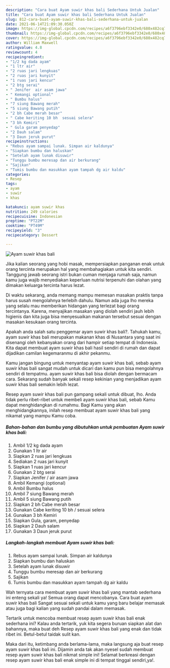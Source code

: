 ```yaml
---
description: "Cara buat Ayam suwir khas bali Sederhana Untuk Jualan"
title: "Cara buat Ayam suwir khas bali Sederhana Untuk Jualan"
slug: 812-cara-buat-ayam-suwir-khas-bali-sederhana-untuk-jualan
date: 2021-06-14T21:09:30.050Z
image: https://img-global.cpcdn.com/recipes/a6f3796ebf3342e0/680x482cq70/ayam-suwir-khas-bali-foto-resep-utama.jpg
thumbnail: https://img-global.cpcdn.com/recipes/a6f3796ebf3342e0/680x482cq70/ayam-suwir-khas-bali-foto-resep-utama.jpg
cover: https://img-global.cpcdn.com/recipes/a6f3796ebf3342e0/680x482cq70/ayam-suwir-khas-bali-foto-resep-utama.jpg
author: William Maxwell
ratingvalue: 4.8
reviewcount: 4
recipeingredient:
- "1/2 kg dada ayam"
- "1 ltr air"
- "2 ruas jari lengkuas"
- "2 ruas jari kunyit"
- "1 ruas jari kencur"
- "2 btg serai"
- " Jenifer  air asam jawa"
- " Kemangi optional"
- " Bumbu halus"
- "7 siung Bawang merah"
- "5 siung Bawang putih"
- "2 bh Cabe merah besar"
- " Cabe keriting 10 bh  sesuai selera"
- "3 bh Kemiri"
- " Gula garam penyedap"
- "2 Dauh salam"
- "3 Daun jeruk purut"
recipeinstructions:
- "Rebus ayam sampai lunak. Simpan air kaldunya"
- "Siapkan bumbu dan haluskan"
- "Setelah ayam lunak disuwir"
- "Tunggu bumbu meresap dan air berkurang"
- "Sajikan"
- "Tumis bumbu dan masukkan ayam tampah dg air kaldu"
categories:
- Resep
tags:
- ayam
- suwir
- khas

katakunci: ayam suwir khas 
nutrition: 249 calories
recipecuisine: Indonesian
preptime: "PT22M"
cooktime: "PT49M"
recipeyield: "3"
recipecategory: Dessert

---
```



![Ayam suwir khas bali](https://img-global.cpcdn.com/recipes/a6f3796ebf3342e0/680x482cq70/ayam-suwir-khas-bali-foto-resep-utama.jpg)

Jika kalian seorang yang hobi masak, mempersiapkan panganan enak untuk orang tercinta merupakan hal yang membahagiakan untuk kita sendiri. Tanggung jawab seorang istri bukan cuman menjaga rumah saja, namun kamu juga wajib menyediakan keperluan nutrisi terpenuhi dan olahan yang dimakan keluarga tercinta harus lezat.

Di waktu  sekarang, anda memang mampu memesan masakan praktis tanpa harus susah mengolahnya terlebih dahulu. Namun ada juga lho mereka yang selalu mau memberikan hidangan yang terlezat bagi orang tercintanya. Karena, menyajikan masakan yang diolah sendiri jauh lebih higienis dan kita juga bisa menyesuaikan makanan tersebut sesuai dengan masakan kesukaan orang tercinta. 



Apakah anda salah satu penggemar ayam suwir khas bali?. Tahukah kamu, ayam suwir khas bali merupakan makanan khas di Nusantara yang saat ini disenangi oleh kebanyakan orang dari hampir setiap tempat di Indonesia. Kita dapat membuat ayam suwir khas bali hasil sendiri di rumah dan dapat dijadikan camilan kegemaranmu di akhir pekanmu.

Kamu jangan bingung untuk menyantap ayam suwir khas bali, sebab ayam suwir khas bali sangat mudah untuk dicari dan kamu pun bisa mengolahnya sendiri di tempatmu. ayam suwir khas bali bisa diolah dengan bermacam cara. Sekarang sudah banyak sekali resep kekinian yang menjadikan ayam suwir khas bali semakin lebih lezat.

Resep ayam suwir khas bali pun gampang sekali untuk dibuat, lho. Anda tidak perlu ribet-ribet untuk membeli ayam suwir khas bali, sebab Kamu dapat menghidangkan di rumahmu. Bagi Kamu yang akan menghidangkannya, inilah resep membuat ayam suwir khas bali yang nikamat yang mampu Kamu coba.

<!--inarticleads1-->

##### Bahan-bahan dan bumbu yang dibutuhkan untuk pembuatan Ayam suwir khas bali:

1. Ambil 1/2 kg dada ayam
1. Gunakan 1 ltr air
1. Siapkan 2 ruas jari lengkuas
1. Sediakan 2 ruas jari kunyit
1. Siapkan 1 ruas jari kencur
1. Gunakan 2 btg serai
1. Siapkan  Jenifer / air asam jawa
1. Ambil  Kemangi (optional)
1. Ambil  Bumbu halus
1. Ambil 7 siung Bawang merah
1. Ambil 5 siung Bawang putih
1. Siapkan 2 bh Cabe merah besar
1. Gunakan  Cabe keriting 10 bh / sesuai selera
1. Gunakan 3 bh Kemiri
1. Siapkan  Gula, garam, penyedap
1. Siapkan 2 Dauh salam
1. Gunakan 3 Daun jeruk purut




<!--inarticleads2-->

##### Langkah-langkah membuat Ayam suwir khas bali:

1. Rebus ayam sampai lunak. Simpan air kaldunya
1. Siapkan bumbu dan haluskan
1. Setelah ayam lunak disuwir
1. Tunggu bumbu meresap dan air berkurang
1. Sajikan
1. Tumis bumbu dan masukkan ayam tampah dg air kaldu




Wah ternyata cara membuat ayam suwir khas bali yang mantab sederhana ini enteng sekali ya! Semua orang dapat mencobanya. Cara buat ayam suwir khas bali Sangat sesuai sekali untuk kamu yang baru belajar memasak atau juga bagi kalian yang sudah pandai dalam memasak.

Tertarik untuk mencoba membuat resep ayam suwir khas bali enak sederhana ini? Kalau anda tertarik, yuk kita segera buruan siapkan alat dan bahannya, maka buat deh Resep ayam suwir khas bali yang enak dan tidak ribet ini. Betul-betul taidak sulit kan. 

Maka dari itu, ketimbang anda berlama-lama, maka langsung aja buat resep ayam suwir khas bali ini. Dijamin anda tak akan nyesel sudah membuat resep ayam suwir khas bali nikmat simple ini! Selamat berkreasi dengan resep ayam suwir khas bali enak simple ini di tempat tinggal sendiri,ya!.

